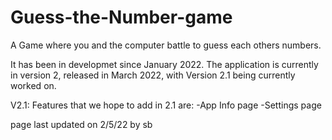 # Guess-the-Number-game
A Game where you and the computer battle to guess each others numbers.

It has been in developmet since January 2022. The application is currently in version 2, released in March 2022, with Version 2.1 being currently worked on.

V2.1:
  Features that we hope to add in 2.1 are:
    -App Info page
    -Settings page




page last updated on 2/5/22 by sb
  
